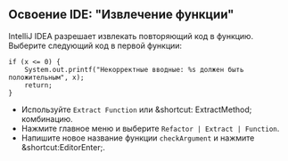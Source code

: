 ## Освоение IDE: "Извлечение функции"

IntelliJ IDEA разрешает извлекать повторяющий код в функцию. Выберите следующий код в первой функции:

```
if (x <= 0) {
    System.out.printf("Некорректные вводные: %s должен быть положительным", x);
    return;
}
```

- Используйте <span class="control">`Extract Function`</span> или <span class="shortcut">&shortcut:
  ExtractMethod;</span> комбинацию.
- Нажмите главное меню и выберите <span class="control">`Refactor | Extract | Function`</span>.
- Напишите новое название функции `checkArgument` и нажмите <span class="shortcut">&shortcut:EditorEnter;</span>.